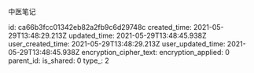 中医笔记

id: ca66b3fcc01342eb82a2fb9c6d29748c
created_time: 2021-05-29T13:48:29.213Z
updated_time: 2021-05-29T13:48:45.938Z
user_created_time: 2021-05-29T13:48:29.213Z
user_updated_time: 2021-05-29T13:48:45.938Z
encryption_cipher_text: 
encryption_applied: 0
parent_id: 
is_shared: 0
type_: 2